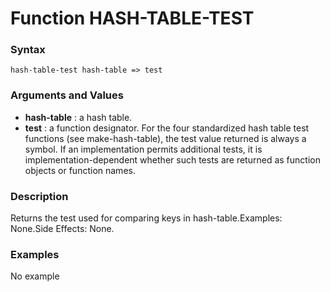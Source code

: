 <!-- Generated on 05/10/2020 by https://github.com/anto2oo/clhs-evolved -->

# Function HASH-TABLE-TEST

### Syntax
`hash-table-test hash-table => test`  


### Arguments and Values
- **hash-table** : a hash table.   
- **test** : a function designator. For the four standardized hash table test functions (see make-hash-table), the test value returned is always a symbol. If an implementation permits additional tests, it is implementation-dependent whether such tests are returned as function objects or function names.   


### Description
Returns the test used for comparing keys in hash-table.Examples: None.Side Effects: None.



### Examples
No example  
